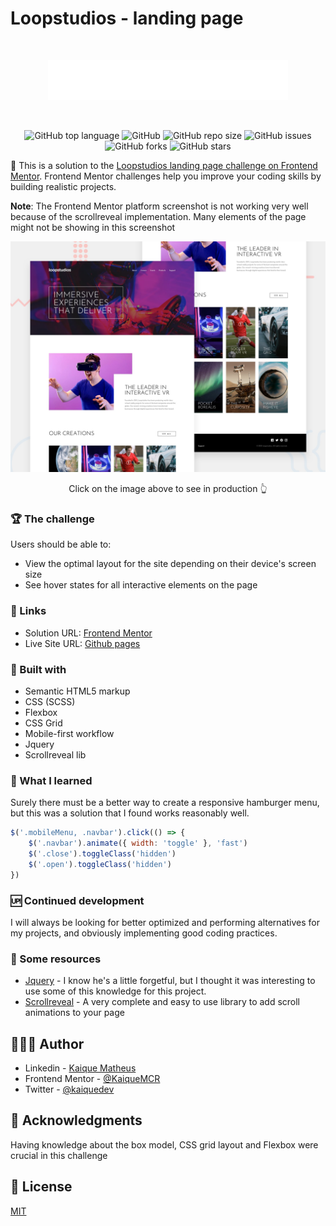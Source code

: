 # Loopstudios - landing page

<br>

<div align="center">

[<img src="./images/logo.svg">](https://kaiquemcr.github.io/Loopstudios/)
  
</div>

<br>

<div align="center">

![GitHub top language](https://img.shields.io/github/languages/top/KaiqueMCR/Loopstudios?color=%20%23c69%20)
![GitHub](https://img.shields.io/github/license/KaiqueMCR/Loopstudios)
![GitHub repo size](https://img.shields.io/github/repo-size/KaiqueMCR/Loopstudios)
![GitHub issues](https://img.shields.io/github/issues/KaiqueMCR/Loopstudios)
![GitHub forks](https://img.shields.io/github/forks/KaiqueMCR/Loopstudios)
![GitHub stars](https://img.shields.io/github/stars/KaiqueMCR/Loopstudios)

</div>

🚀 This is a solution to the [Loopstudios landing page challenge on Frontend Mentor](https://www.frontendmentor.io/challenges/loopstudios-landing-page-N88J5Onjw). Frontend Mentor challenges help you improve your coding skills by building realistic projects.

**Note**: The Frontend Mentor platform screenshot is not working very well because of the scrollreveal implementation. Many elements of the page might not be showing in this screenshot

<div align="center">

![preview](./design/desktop-preview.jpg)
<p align="center">Click on the image above to see in production 👆</p>

</div>

### 🏆 The challenge

Users should be able to:

- View the optimal layout for the site depending on their device's screen size
- See hover states for all interactive elements on the page

### 🔗 Links

- Solution URL: [Frontend Mentor](https://www.frontendmentor.io/solutions/solution-loopstudios-landing-page-kaquemcr-HJ58T-8Ec)
- Live Site URL: [Github pages](https://your-live-site-url.com)

### 👾 Built with

- Semantic HTML5 markup
- CSS (SCSS)
- Flexbox
- CSS Grid
- Mobile-first workflow
- Jquery
- Scrollreveal lib

### 🤔 What I learned

Surely there must be a better way to create a responsive hamburger menu, but this was a solution that I found works reasonably well.

```js
$('.mobileMenu, .navbar').click(() => {
	$('.navbar').animate({ width: 'toggle' }, 'fast')
	$('.close').toggleClass('hidden')
	$('.open').toggleClass('hidden')
})
```

### 🆙 Continued development

I will always be looking for better optimized and performing alternatives for my projects, and obviously implementing good coding practices.

### 🔗 Some resources

- [Jquery](https://jquery.com/) -
  I know he's a little forgetful, but I thought it was interesting to use some of this knowledge for this project.
- [Scrollreveal](https://scrollrevealjs.org/) - A very complete and easy to use library to add scroll animations to your page

## 👨🏻‍💻 Author

- Linkedin - [Kaique Matheus](https://www.linkedin.com/in/kaique-matheus-9b0ab2236/)
- Frontend Mentor - [@KaiqueMCR](https://www.frontendmentor.io/profile/KaiqueMCR)
- Twitter - [@kaiquedev](https://twitter.com/kaiquedev)

## 📖 Acknowledgments

Having knowledge about the box model, CSS grid layout and Flexbox were crucial in this challenge

## 📄 License

[MIT](./LICENSE.md)
